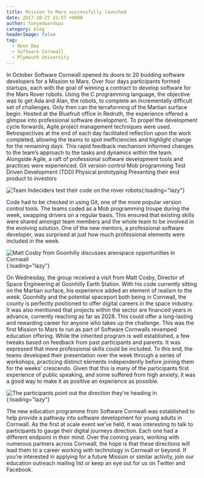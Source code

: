 ```yaml
---
title: Mission to Mars successfully launched
date: 2017-10-27 21:57 +0000
author: tonyedwardspz
category: blog
headerImage: false
tag:
  - Open Day
  - Software Cornwall
  - Plymouth University
---
```


In October Software Cornwall opened its doors to 20 budding software developers for a Mission to Mars. Over four days participants formed startups, each with the goal of winning a contract to develop software for the Mars Rover robots. Using the C programming language, the objective was to get Ada and Alan, the robots, to complete an incrementally difficult set of challenges. Only then can the terraforming of the Martian surface begin.
Hosted at the Bluefruit office in Redruth, the experience offered a glimpse into professional software development. To propel the development cycle forwards, Agile project management techniques were used. Retrospectives at the end of each day facilitated reflection upon the work completed, allowing the teams to spot inefficiencies and highlight change for the remaining days. This rapid feedback mechanism informed changes to the team’s approach to the tasks and dynamics within the team.
Alongside Agile, a raft of professional software development tools and practices were experienced.
Git version control
Mob programming
Test Driven Development (TDD)
Physical prototyping
Presenting their end product to investors

![Team Indeciders test their code on the rover robots](/assets/images/import/2017/09/m2m-2.jpeg){:loading="lazy"}

Code had to be checked in using Git, one of the more popular version control tools. The teams coded as a Mob programming troupe during the week, swapping drivers on a regular basis. This ensured that existing skills were shared amongst team members and the whole team to be involved in the evolving solution. One of the new mentors, a professional software developer, was surprised at just how much professional elements were included in the week.

![Matt Cosby from Goonhilly discusses areospace opportunities in Cornwall](/assets/images/import/2017/09/m2m-3.jpeg){:loading="lazy"}

On Wednesday, the group received a visit from Matt Cosby, Director of Space Engineering at Goonhilly Earth Station. With his code currently sitting on the Martian surface, his experience added an element of realism to the week. Goonhilly and the potential spaceport both being in Cornwall, the county is perfectly positioned to offer digital careers in the space industry. It was also mentioned that projects within the sector are financed years in advance, currently reaching as far as 2028. This could offer a long-lasting and rewarding career for anyone who takes up the challenge.
This was the first Mission to Mars to run as part of Software Cornwalls revamped education offering. While the inherited program is well established, a few tweaks based on feedback from past participants and parents. It was expressed that more professional skills could be included. To this end, the teams developed their presentation over the week through a series of workshops, practicing distinct elements independently before joining them for the weeks’ crescendo. Given that this is many of the participants first experience of public speaking, and some suffered from high anxiety, it was a good way to make it as positive an experience as possible.

![The participants point out the direction they're heading in](/assets/images/import/2017/09/m2m-1.jpeg){:loading="lazy"}

The new education programme from Software Cornwall was established to help provide a pathway into software development for young adults in Cornwall. As the first at scale event we’ve held, it was interesting to talk to participants to gauge their digital journeys direction. Each one had a different endpoint in their mind. Over the coming years, working with numerous partners across Cornwall, the hope is that these directions will lead them to a career working with technology in Cornwall or beyond.
If you’re interested in applying for a future Mission or similar activity, join our education outreach mailing list or keep an eye out for us on Twitter and Facebook.
